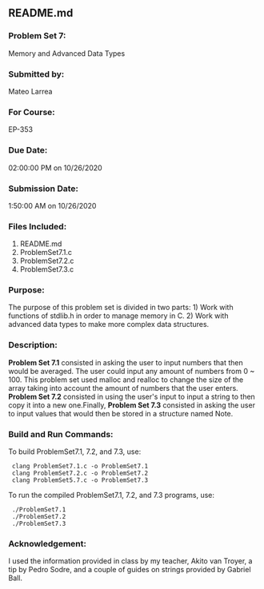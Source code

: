 ## README.md

### Problem Set 7:

Memory and Advanced Data Types

### Submitted by:
Mateo Larrea

### For Course:
EP-353

### Due Date:
02:00:00 PM on 10/26/2020

### Submission Date:
1:50:00 AM on 10/26/2020

### Files Included:
1. README.md
2. ProblemSet7.1.c
3. ProblemSet7.2.c
4. ProblemSet7.3.c

### Purpose:
The purpose of this problem set is divided in two parts: 1) Work with functions of stdlib.h in order to manage memory in C. 2) Work with advanced data types to make more complex data structures.
### Description:
**Problem Set 7.1** consisted in asking the user to input numbers that then would be averaged. The user could input any amount of numbers from 0 ~ 100. This problem set used malloc and realloc to change the size of the array taking into account the amount of numbers that the user enters. **Problem Set 7.2** consisted in using the user's input to input a string to then copy it into a new one.Finally, **Problem Set 7.3** consisted in asking the user to input values that would then be stored in a structure named Note.


### Build and Run Commands:
To build ProblemSet7.1, 7.2, and 7.3, use:

	 clang ProblemSet7.1.c -o ProblemSet7.1
	 clang ProblemSet7.2.c -o ProblemSet7.2
	 clang ProblemSet5.7.c -o ProblemSet7.3
	 

To run the compiled ProblemSet7.1, 7.2, and 7.3 programs, use: 

	 ./ProblemSet7.1
	 ./ProblemSet7.2
	 ./ProblemSet7.3

### Acknowledgement:
I used the information provided in class by my teacher, Akito van Troyer, a tip by Pedro Sodre, and a couple of guides on strings provided by Gabriel Ball.